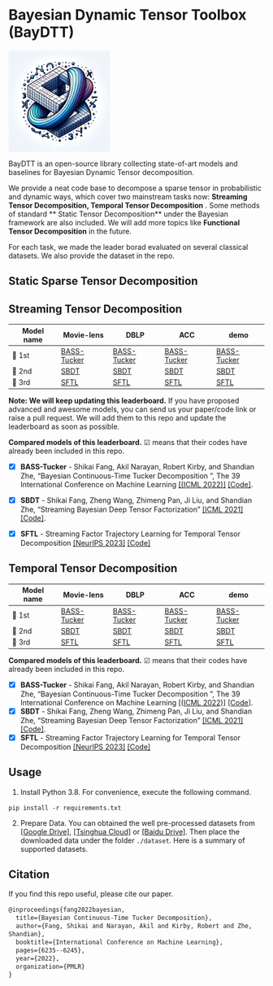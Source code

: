 # Bayesian Dynamic Tensor Toolbox (BayDTT)

   <img src="figs/logo4.png" width = "200" height = "200" alt="logo" align=center />


BayDTT is an open-source library collecting state-of-art models and baselines for Bayesian Dynamic Tensor decomposition.

We provide a neat code base to decompose a sparse tensor in probabilistic and dynamic ways, which cover two mainstream tasks now: **Streaming Tensor Decomposition, Temporal Tensor Decomposition**
. Some methods of standard ** Static Tensor Decomposition** under the Bayesian framework are also included. We will add more topics like **Functional Tensor Decomposition** in the future. 

For each task, we made the leader borad evaluated on several classical datasets. We also provide the dataset in the repo. 

## Static Sparse Tensor Decomposition

## Streaming Tensor Decomposition


| Model name | Movie-lens                   | DBLP                                  | ACC                                                   | demo                                      | 
| ---------------- |---------------------------------------------------| ------------------------------------------------------------ | ------------------------------------------------------------ | ------------------------------------------------------------ | 
| 🥇 1st         | [BASS-Tucker](https://arxiv.org/abs/2310.06625)  | [BASS-Tucker](https://arxiv.org/abs/2310.06625)              | [BASS-Tucker](https://arxiv.org/abs/2310.06625)              | [BASS-Tucker](https://arxiv.org/abs/2310.06625)           |
| 🥈 2nd               |   [SBDT](https://github.com/yuqinie98/PatchTST)    | [SBDT](https://github.com/yuqinie98/PatchTST)   | [SBDT](https://github.com/yuqinie98/PatchTST)   | [SBDT](https://github.com/yuqinie98/PatchTST)   |  [SBDT](https://github.com/yuqinie98/PatchTST) |
| 🥉 3rd             |  [SFTL](https://github.com/yuqinie98/PatchTST)      | [SFTL](https://github.com/yuqinie98/PatchTST)           | [SFTL](https://github.com/yuqinie98/PatchTST)      | [SFTL](https://github.com/yuqinie98/PatchTST) |


**Note: We will keep updating this leaderboard.** If you have proposed advanced and awesome models, you can send us your paper/code link or raise a pull request. We will add them to this repo and update the leaderboard as soon as possible.

**Compared models of this leaderboard.** ☑ means that their codes have already been included in this repo.
  - [x] **BASS-Tucker** - Shikai Fang, Akil Narayan, Robert Kirby, and Shandian Zhe, “Bayesian Continuous-Time Tucker Decomposition ”, The 39 International Conference on Machine Learning  [[(ICML 2022)]](https://users.cs.utah.edu/~shikai/file/ICML2022-BCTT-fang) [[Code]](https://github.com/thuml/Time-Series-Library/blob/main/models/iTransformer.py).
  - [x] **SBDT** - Shikai Fang, Zheng Wang, Zhimeng Pan, Ji Liu, and Shandian Zhe, “Streaming Bayesian Deep Tensor Factorization” [[ICML 2021]](https://openreview.net/pdf?id=Jbdc0vTOcol) [[Code]](https://github.com/thuml/Time-Series-Library/blob/main/models/PatchTST.py).
  - [x] **SFTL** - Streaming Factor Trajectory Learning for Temporal Tensor Decomposition [[NeurIPS 2023]](https://openreview.net/pdf?id=ju_Uqw384Oq) [[Code]](https://github.com/thuml/Time-Series-Library/blob/main/models/TimesNet.py)


## Temporal Tensor Decomposition

| Model name | Movie-lens                   | DBLP                                  | ACC                                                   | demo                                      | 
| ---------------- |---------------------------------------------------| ------------------------------------------------------------ | ------------------------------------------------------------ | ------------------------------------------------------------ | 
| 🥇 1st         | [BASS-Tucker](https://arxiv.org/abs/2310.06625)  | [BASS-Tucker](https://arxiv.org/abs/2310.06625)              | [BASS-Tucker](https://arxiv.org/abs/2310.06625)              | [BASS-Tucker](https://arxiv.org/abs/2310.06625)           |
| 🥈 2nd               |   [SBDT](https://github.com/yuqinie98/PatchTST)    | [SBDT](https://github.com/yuqinie98/PatchTST)   | [SBDT](https://github.com/yuqinie98/PatchTST)   | [SBDT](https://github.com/yuqinie98/PatchTST)   |  [SBDT](https://github.com/yuqinie98/PatchTST) |
| 🥉 3rd             |  [SFTL](https://github.com/yuqinie98/PatchTST)      | [SFTL](https://github.com/yuqinie98/PatchTST)           | [SFTL](https://github.com/yuqinie98/PatchTST)      | [SFTL](https://github.com/yuqinie98/PatchTST) |


**Compared models of this leaderboard.** ☑ means that their codes have already been included in this repo.
  - [x] **BASS-Tucker** - Shikai Fang, Akil Narayan, Robert Kirby, and Shandian Zhe, “Bayesian Continuous-Time Tucker Decomposition ”, The 39 International Conference on Machine Learning  [[(ICML 2022)]](https://users.cs.utah.edu/~shikai/file/ICML2022-BCTT-fang) [[Code]](https://github.com/thuml/Time-Series-Library/blob/main/models/iTransformer.py).
  - [x] **SBDT** - Shikai Fang, Zheng Wang, Zhimeng Pan, Ji Liu, and Shandian Zhe, “Streaming Bayesian Deep Tensor Factorization” [[ICML 2021]](https://openreview.net/pdf?id=Jbdc0vTOcol) [[Code]](https://github.com/thuml/Time-Series-Library/blob/main/models/PatchTST.py).
  - [x] **SFTL** - Streaming Factor Trajectory Learning for Temporal Tensor Decomposition [[NeurIPS 2023]](https://openreview.net/pdf?id=ju_Uqw384Oq) [[Code]](https://github.com/thuml/Time-Series-Library/blob/main/models/TimesNet.py)

## Usage

1. Install Python 3.8. For convenience, execute the following command.

```
pip install -r requirements.txt
```

2. Prepare Data. You can obtained the well pre-processed datasets from [[Google Drive]](https://drive.google.com/drive/folders/13Cg1KYOlzM5C7K8gK8NfC-F3EYxkM3D2?usp=sharing), [[Tsinghua Cloud]](https://cloud.tsinghua.edu.cn/f/84fbc752d0e94980a610/) or [[Baidu Drive]](https://pan.baidu.com/s/1r3KhGd0Q9PJIUZdfEYoymg?pwd=i9iy). Then place the downloaded data under the folder `./dataset`. Here is a summary of supported datasets.

## Citation

If you find this repo useful, please cite our paper.

```
@inproceedings{fang2022bayesian,
  title={Bayesian Continuous-Time Tucker Decomposition},
  author={Fang, Shikai and Narayan, Akil and Kirby, Robert and Zhe, Shandian},
  booktitle={International Conference on Machine Learning},
  pages={6235--6245},
  year={2022},
  organization={PMLR}
}
```
